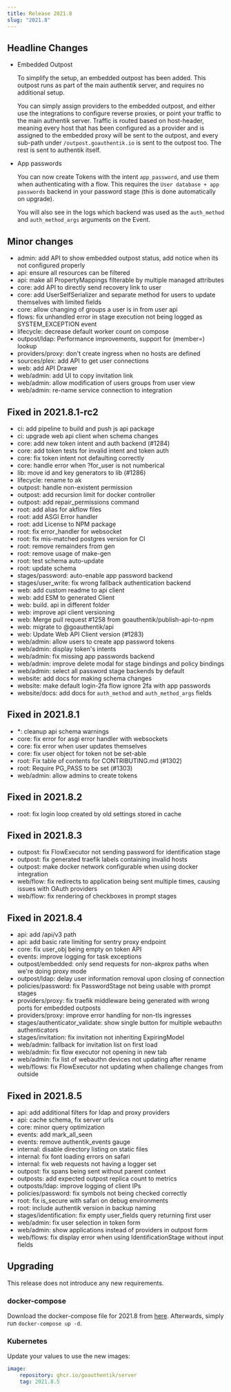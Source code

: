 ```yaml
---
title: Release 2021.8
slug: "2021.8"
---
```


## Headline Changes

-   Embedded Outpost

    To simplify the setup, an embedded outpost has been added. This outpost runs as part of the main authentik server, and requires no additional setup.

    You can simply assign providers to the embedded outpost, and either use the integrations to configure reverse proxies, or point your traffic to the main authentik server.
    Traffic is routed based on host-header, meaning every host that has been configured as a provider and is assigned to the embedded proxy will be sent to the outpost, and every sub-path under `/outpost.goauthentik.io` is sent to the outpost too. The rest is sent to authentik itself.

-   App passwords

    You can now create Tokens with the intent `app_password`, and use them when authenticating with a flow. This requires the `User database + app passwords` backend in your password stage (this is done automatically on upgrade).

    You will also see in the logs which backend was used as the `auth_method` and `auth_method_args` arguments on the Event.

## Minor changes

-   admin: add API to show embedded outpost status, add notice when its not configured properly
-   api: ensure all resources can be filtered
-   api: make all PropertyMappings filterable by multiple managed attributes
-   core: add API to directly send recovery link to user
-   core: add UserSelfSerializer and separate method for users to update themselves with limited fields
-   core: allow changing of groups a user is in from user api
-   flows: fix unhandled error in stage execution not being logged as SYSTEM_EXCEPTION event
-   lifecycle: decrease default worker count on compose
-   outpost/ldap: Performance improvements, support for (member=) lookup
-   providers/proxy: don't create ingress when no hosts are defined
-   sources/plex: add API to get user connections
-   web: add API Drawer
-   web/admin: add UI to copy invitation link
-   web/admin: allow modification of users groups from user view
-   web/admin: re-name service connection to integration

## Fixed in 2021.8.1-rc2

-   ci: add pipeline to build and push js api package
-   ci: upgrade web api client when schema changes
-   core: add new token intent and auth backend (#1284)
-   core: add token tests for invalid intent and token auth
-   core: fix token intent not defaulting correctly
-   core: handle error when ?for_user is not numberical
-   lib: move id and key generators to lib (#1286)
-   lifecycle: rename to ak
-   outpost: handle non-existent permission
-   outpost: add recursion limit for docker controller
-   outpost: add repair_permissions command
-   root: add alias for akflow files
-   root: add ASGI Error handler
-   root: add License to NPM package
-   root: fix error_handler for websocket
-   root: fix mis-matched postgres version for CI
-   root: remove remainders from gen
-   root: remove usage of make-gen
-   root: test schema auto-update
-   root: update schema
-   stages/password: auto-enable app password backend
-   stages/user_write: fix wrong fallback authentication backend
-   web: add custom readme to api client
-   web: add ESM to generated Client
-   web: build. api in different folder
-   web: improve api client versioning
-   web: Merge pull request #1258 from goauthentik/publish-api-to-npm
-   web: migrate to @goauthentik/api
-   web: Update Web API Client version (#1283)
-   web/admin: allow users to create app password tokens
-   web/admin: display token's intents
-   web/admin: fix missing app passwords backend
-   web/admin: improve delete modal for stage bindings and policy bindings
-   web/admin: select all password stage backends by default
-   website: add docs for making schema changes
-   website: make default login-2fa flow ignore 2fa with app passwords
-   website/docs: add docs for `auth_method` and `auth_method_args` fields

## Fixed in 2021.8.1

-   \*: cleanup api schema warnings
-   core: fix error for asgi error handler with websockets
-   core: fix error when user updates themselves
-   core: fix user object for token not be set-able
-   root: Fix table of contents for CONTRIBUTING.md (#1302)
-   root: Require PG_PASS to be set (#1303)
-   web/admin: allow admins to create tokens

## Fixed in 2021.8.2

-   root: fix login loop created by old settings stored in cache

## Fixed in 2021.8.3

-   outpost: fix FlowExecutor not sending password for identification stage
-   outpost: fix generated traefik labels containing invalid hosts
-   outpost: make docker network configurable when using docker integration
-   web/flow: fix redirects to application being sent multiple times, causing issues with OAuth providers
-   web/flow: fix rendering of checkboxes in prompt stages

## Fixed in 2021.8.4

-   api: add /api/v3 path
-   api: add basic rate limiting for sentry proxy endpoint
-   core: fix user_obj being empty on token API
-   events: improve logging for task exceptions
-   outpost/embedded: only send requests for non-akprox paths when we're doing proxy mode
-   outpost/ldap: delay user information removal upon closing of connection
-   policies/password: fix PasswordStage not being usable with prompt stages
-   providers/proxy: fix traefik middleware being generated with wrong ports for embedded outposts
-   providers/proxy: improve error handling for non-tls ingresses
-   stages/authenticator_validate: show single button for multiple webauthn authenticators
-   stages/invitation: fix invitation not inheriting ExpiringModel
-   web/admin: fallback for invitation list on first load
-   web/admin: fix flow executor not opening in new tab
-   web/admin: fix list of webauthn devices not updating after rename
-   web/flows: fix FlowExecutor not updating when challenge changes from outside

## Fixed in 2021.8.5

-   api: add additional filters for ldap and proxy providers
-   api: cache schema, fix server urls
-   core: minor query optimization
-   events: add mark_all_seen
-   events: remove authentik_events gauge
-   internal: disable directory listing on static files
-   internal: fix font loading errors on safari
-   internal: fix web requests not having a logger set
-   outpost: fix spans being sent without parent context
-   outposts: add expected outpost replica count to metrics
-   outposts/ldap: improve logging of client IPs
-   policies/password: fix symbols not being checked correctly
-   root: fix is_secure with safari on debug environments
-   root: include authentik version in backup naming
-   stages/identification: fix empty user_fields query returning first user
-   web/admin: fix user selection in token form
-   web/admin: show applications instead of providers in outpost form
-   web/flows: fix display error when using IdentificationStage without input fields

## Upgrading

This release does not introduce any new requirements.

### docker-compose

Download the docker-compose file for 2021.8 from [here](https://goauthentik.io/version/2021.8/docker-compose.yml). Afterwards, simply run `docker-compose up -d`.

### Kubernetes

Update your values to use the new images:

```yaml
image:
    repository: ghcr.io/goauthentik/server
    tag: 2021.8.5
```
